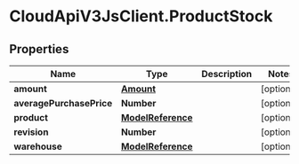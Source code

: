 # CloudApiV3JsClient.ProductStock

## Properties
Name | Type | Description | Notes
------------ | ------------- | ------------- | -------------
**amount** | [**Amount**](Amount.md) |  | [optional] 
**averagePurchasePrice** | **Number** |  | [optional] 
**product** | [**ModelReference**](ModelReference.md) |  | [optional] 
**revision** | **Number** |  | [optional] 
**warehouse** | [**ModelReference**](ModelReference.md) |  | [optional] 


